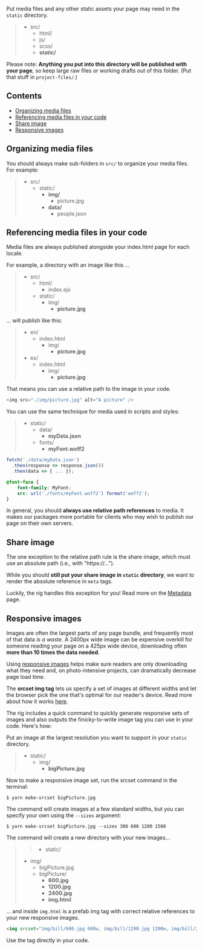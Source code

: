 Put media files and any other static assets your page may need in the `static` directory.

> - src/
>    - html/
>    - js/
>    - scss/
>    - **static/**

Please note: **Anything you put into this directory will be published with your page**, so keep large raw files or working drafts out of this folder. (Put that stuff in `project-files/`.)


## Contents

- [Organizing media files](#Organizing-media-files)
- [Referencing media files in your code](#Referencing-media-files-in-your-code)
- [Share image](#Share-image)
- [Responsive images](#Responsive-images)

## Organizing media files

You should always make sub-folders in `src/` to organize your media files. For example:

> - src/
>    - static/
>      - **img/**
>        - picture.jpg
>      - **data/**
>         - people.json


## Referencing media files in your code

Media files are always published alongside your index.html page for each locale.

For example, a directory with an image like this ...

> - src/
>   - html/
>     - index.ejs
>   - static/
>     - img/
>       - **picture.jpg**

... will publish like this:


> - en/
>   - index.html
>     - img/
>       - **picture.jpg**
> - es/
>   - index.html
>     - img/
>       - **picture.jpg**

That means you can use a relative path to the image in your code.

```javascript
<img src="./img/picture.jpg" alt="A picture" />
```

You can use the same technique for media used in scripts and styles:

> - static/
>   - data/
>     - **myData.json**
>   - fonts/
>     - **myFont.woff2**

```javascript
fetch('./data/myData.json')
  .then(response => response.json())
  .then(data => { ... });
```

```scss
@font-face {
	font-family: MyFont;
	src: url('./fonts/myFont.woff2') format('woff2');
}
```

In general, you should **always use relative path references** to media. It makes our packages more portable for clients who may wish to publish our page on their own servers.

## Share image

The one exception to the relative path rule is the share image, which must use an absolute path (i.e., with "https://...").

While you should **still put your share image in `static` directory**, we want to render the absolute reference in `meta` tags.

Luckily, the rig handles this exception for you! Read more on the [Metadata](../metadata) page.

## Responsive images

Images are often the largest parts of any page bundle, and frequently most of that data *is a waste*. A 2400px wide image can be expensive overkill for someone reading your page on a 425px wide device, downloading often **more than 10 times the data needed**.

Using [responsive images](https://developer.mozilla.org/en-US/docs/Learn/HTML/Multimedia_and_embedding/Responsive_images) helps make sure readers are only downloading what they need and, on photo-intensive projects, can dramatically decrease page load time.

The **srcset img tag** lets us specify a set of images at different widths and let the browser pick the one that's optimal for our reader's device. Read more about how it works [here](https://developer.mozilla.org/en-US/docs/Learn/HTML/Multimedia_and_embedding/Responsive_images#How_do_you_create_responsive_images).

The rig includes a quick command to quickly generate responsive sets of images and also outputs the finicky-to-write image tag you can use in your code. Here's how:


Put an image at the largest resolution you want to support in your `static` directory.

> - static/
>   - img/
>     - **bigPicture.jpg**

Now to make a responsive image set, run the srcset command in the terminal:

```
$ yarn make-srcset bigPicture.jpg
```

The command will create images at a few standard widths, but you can specify your own using the `--sizes` argument:

```
$ yarn make-srcset bigPicture.jpg --sizes 300 600 1200 1500
```

The command will create a new directory with your new images...

> > - static/
>   - img/
>     - bigPicture.jpg
>     - bigPicture/
>       - **600.jpg**
>       - **1200.jpg**
>       - **2400.jpg**
>       - **img.html**

... and inside `img.html` is a prefab img tag with correct relative references to your new responsive images.

```html
<img srcset="img/bill/600.jpg 600w, img/bill/1200.jpg 1200w, img/bill/2400.jpg 2400w" src="img/bill/2400.jpg" alt="WRITE ME">
```

Use the tag directly in your code.
